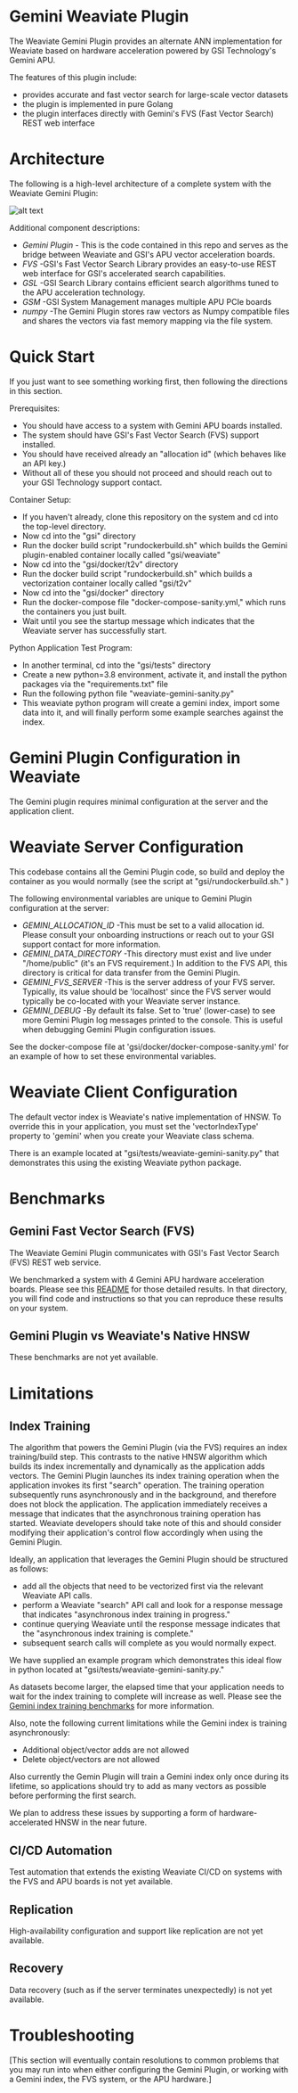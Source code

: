 
# Gemini Weaviate Plugin

The Weaviate Gemini Plugin provides an alternate ANN implementation for Weaviate based on hardware acceleration powered by GSI Technology's Gemini APU.

The features of this plugin include:
* provides accurate and fast vector search for large-scale vector datasets 
* the plugin is implemented in pure Golang
* the plugin interfaces directly with Gemini's FVS (Fast Vector Search) REST web interface

# Architecture

The following is a high-level architecture of a complete system with the Weaviate Gemini Plugin:

![alt text](Gemini_Plugin2.png)

Additional component descriptions:
* *Gemini Plugin* - This is the code contained in this repo and serves as the bridge between Weaviate and GSI's APU vector acceleration boards.
* *FVS*  -GSI's Fast Vector Search Library provides an easy-to-use REST web interface for GSI's accelerated search capabilities.
* *GSL*  -GSI Search Library contains efficient search algorithms tuned to the APU acceleration technology.
* *GSM*  -GSI System Management manages multiple APU PCIe boards
* *numpy*  -The Gemini Plugin stores raw vectors as Numpy compatible files and shares the vectors via fast memory mapping via the file system.

# Quick Start

If you just want to see something working first, then following the directions in this section.

Prerequisites:
* You should have access to a system with Gemini APU boards installed.
* The system should have GSI's Fast Vector Search (FVS) support installed.
* You should have received already an "allocation id" (which behaves like an API key.)
* Without all of these you should not proceed and should reach out to your GSI Technology support contact.

Container Setup:
* If you haven't already, clone this repository on the system and cd into the top-level directory.
* Now cd into the "gsi" directory
* Run the docker build script "rundockerbuild.sh" which builds the Gemini plugin-enabled container locally called "gsi/weaviate"
* Now cd into the "gsi/docker/t2v" directory
* Run the docker build script "rundockerbuild.sh" which builds a vectorization container locally called "gsi/t2v"
* Now cd into the "gsi/docker" directory
* Run the docker-compose file "docker-compose-sanity.yml," which runs the containers you just built.
* Wait until you see the startup message which indicates that the Weaviate server has successfully start.

Python Application Test Program:
* In another terminal, cd into the "gsi/tests" directory
* Create a new python=3.8 environment, activate it, and install the python packages via the "requirements.txt" file
* Run the following python file "weaviate-gemini-sanity.py"
* This weaviate python program will create a gemini index, import some data into it, and will finally perform some example searches against the index.

# Gemini Plugin Configuration in Weaviate

The Gemini plugin requires minimal configuration at the server and the application client. 

# Weaviate Server Configuration

This codebase contains all the Gemini Plugin code, so build and deploy the container as you would normally (see the script at "gsi/rundockerbuild.sh." )

The following environmental variables are unique to Gemini Plugin configuration at the server:
* *GEMINI_ALLOCATION_ID*  -This must be set to a valid allocation id.  Please consult your onboarding instructions or reach out to your GSI support contact for more information.
* *GEMINI_DATA_DIRECTORY* -This directory must exist and live under "/home/public" (it's an FVS requirement.)  In addition to the FVS API, this directory is critical for data transfer from the Gemini Plugin.
* *GEMINI_FVS_SERVER* -This is the server address of your FVS server.  Typically, its value should be 'localhost' since the FVS server would typically be co-located with your Weaviate server instance.
* *GEMINI_DEBUG* -By default its false.  Set to 'true' (lower-case) to see more Gemini Plugin log messages printed to the console.  This is useful when debugging Gemini Plugin configuration issues.

See the docker-compose file at 'gsi/docker/docker-compose-sanity.yml' for an example of how to set these environmental variables.

# Weaviate Client Configuration

The default vector index is Weaviate's native implementation of HNSW.  To override this in your application, you must set the 'vectorIndexType' property to 'gemini' when you create your Weaviate class schema.

There is an example located at "gsi/tests/weaviate-gemini-sanity.py" that demonstrates this using the existing Weaviate python package.

# Benchmarks

## Gemini Fast Vector Search (FVS)

The Weaviate Gemini Plugin communicates with GSI's Fast Vector Search (FVS) REST web service.

We benchmarked a system with 4 Gemini APU hardware acceleration boards.  Please see this [README](fvs/README.md) for those detailed results.  In that directory, you will find code and instructions so that you can reproduce these results on your system.

## Gemini Plugin vs Weaviate's Native HNSW

These benchmarks are not yet available.

# Limitations

## Index Training

The algorithm that powers the Gemini Plugin (via the FVS) requires an index training/build step.  This contrasts to the native HNSW algorithm which builds its index incrementally and dynamically as the application adds vectors. The Gemini Plugin launches its index training operation when the application invokes its first "search" operation.  The training operation subsequently runs asynchronously and in the background, and therefore does not block the application.  The application immediately receives a message that indicates that the asynchronous training operation has started.  Weaviate developers should take note of this and should consider modifying their application's control flow accordingly when using the Gemini Plugin.

Ideally, an application that leverages the Gemini Plugin should be structured as follows:
* add all the objects that need to be vectorized first via the relevant Weaviate API calls.
* perform a Weaviate "search" API call and look for a response message that indicates "asynchronous index training in progress."
* continue querying Weaviate until the response message indicates that the "asynchronous index training is complete."
* subsequent search calls will complete as you would normally expect.

We have supplied an example program which demonstrates this ideal flow in python located at "gsi/tests/weaviate-gemini-sanity.py."

As datasets become larger, the elapsed time that your application needs to wait for the index training to complete will increase as well.  Please see the [Gemini index training benchmarks](fvs/README.md) for more information.

Also, note the following current limitations while the Gemini index is training asynchronously:
* Additional object/vector adds are not allowed
* Delete object/vectors are not allowed

Also currently the Gemin Plugin will train a Gemini index only once during its lifetime, so applications should try to add as many vectors as possible before performing the first search.

We plan to address these issues by supporting a form of hardware-accelerated HNSW in the near future.

## CI/CD Automation

Test automation that extends the existing Weaviate CI/CD on systems with the FVS and APU boards is not yet available.

## Replication

High-availability configuration and support like replication are not yet available.

## Recovery

Data recovery (such as if the server terminates unexpectedly) is not yet available.

# Troubleshooting

[This section will eventually contain resolutions to common problems that you may run into when either configuring the Gemini Plugin, or working with a Gemini index, the FVS system, or the APU hardware.]


